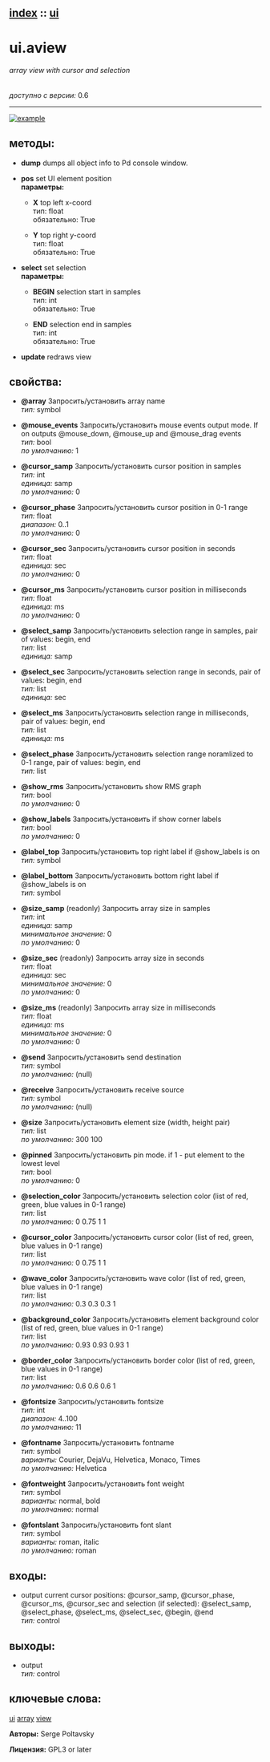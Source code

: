 [index](index.html) :: [ui](category_ui.html)
---

# ui.aview

###### array view with cursor and selection

*доступно с версии:* 0.6

---




[![example](../examples/img/ui.aview.jpg)](../examples/pd/ui.aview.pd)





## методы:

* **dump**
dumps all object info to Pd console window.<br>

* **pos**
set UI element position<br>
  __параметры:__
  - **X** top left x-coord<br>
    тип: float <br>
    обязательно: True <br>

  - **Y** top right y-coord<br>
    тип: float <br>
    обязательно: True <br>

* **select**
set selection<br>
  __параметры:__
  - **BEGIN** selection start in samples<br>
    тип: int <br>
    обязательно: True <br>

  - **END** selection end in samples<br>
    тип: int <br>
    обязательно: True <br>

* **update**
redraws view<br>




## свойства:

* **@array** 
Запросить/установить array name<br>
_тип:_ symbol<br>

* **@mouse_events** 
Запросить/установить mouse events output mode. If on outputs @mouse_down, @mouse_up and @mouse_drag
events<br>
_тип:_ bool<br>
_по умолчанию:_ 1<br>

* **@cursor_samp** 
Запросить/установить cursor position in samples<br>
_тип:_ int<br>
_единица:_ samp<br>
_по умолчанию:_ 0<br>

* **@cursor_phase** 
Запросить/установить cursor position in 0-1 range<br>
_тип:_ float<br>
_диапазон:_ 0..1<br>
_по умолчанию:_ 0<br>

* **@cursor_sec** 
Запросить/установить cursor position in seconds<br>
_тип:_ float<br>
_единица:_ sec<br>
_по умолчанию:_ 0<br>

* **@cursor_ms** 
Запросить/установить cursor position in milliseconds<br>
_тип:_ float<br>
_единица:_ ms<br>
_по умолчанию:_ 0<br>

* **@select_samp** 
Запросить/установить selection range in samples, pair of values: begin, end<br>
_тип:_ list<br>
_единица:_ samp<br>

* **@select_sec** 
Запросить/установить selection range in seconds, pair of values: begin, end<br>
_тип:_ list<br>
_единица:_ sec<br>

* **@select_ms** 
Запросить/установить selection range in milliseconds, pair of values: begin, end<br>
_тип:_ list<br>
_единица:_ ms<br>

* **@select_phase** 
Запросить/установить selection range noramlized to 0-1 range, pair of values: begin, end<br>
_тип:_ list<br>

* **@show_rms** 
Запросить/установить show RMS graph<br>
_тип:_ bool<br>
_по умолчанию:_ 0<br>

* **@show_labels** 
Запросить/установить if show corner labels<br>
_тип:_ bool<br>
_по умолчанию:_ 0<br>

* **@label_top** 
Запросить/установить top right label if @show_labels is on<br>
_тип:_ symbol<br>

* **@label_bottom** 
Запросить/установить bottom right label if @show_labels is on<br>
_тип:_ symbol<br>

* **@size_samp** (readonly)
Запросить array size in samples<br>
_тип:_ int<br>
_единица:_ samp<br>
_минимальное значение:_ 0<br>
_по умолчанию:_ 0<br>

* **@size_sec** (readonly)
Запросить array size in seconds<br>
_тип:_ float<br>
_единица:_ sec<br>
_минимальное значение:_ 0<br>
_по умолчанию:_ 0<br>

* **@size_ms** (readonly)
Запросить array size in milliseconds<br>
_тип:_ float<br>
_единица:_ ms<br>
_минимальное значение:_ 0<br>
_по умолчанию:_ 0<br>

* **@send** 
Запросить/установить send destination<br>
_тип:_ symbol<br>
_по умолчанию:_ (null)<br>

* **@receive** 
Запросить/установить receive source<br>
_тип:_ symbol<br>
_по умолчанию:_ (null)<br>

* **@size** 
Запросить/установить element size (width, height pair)<br>
_тип:_ list<br>
_по умолчанию:_ 300 100<br>

* **@pinned** 
Запросить/установить pin mode. if 1 - put element to the lowest level<br>
_тип:_ bool<br>
_по умолчанию:_ 0<br>

* **@selection_color** 
Запросить/установить selection color (list of red, green, blue values in 0-1 range)<br>
_тип:_ list<br>
_по умолчанию:_ 0 0.75 1 1<br>

* **@cursor_color** 
Запросить/установить cursor color (list of red, green, blue values in 0-1 range)<br>
_тип:_ list<br>
_по умолчанию:_ 0 0.75 1 1<br>

* **@wave_color** 
Запросить/установить wave color (list of red, green, blue values in 0-1 range)<br>
_тип:_ list<br>
_по умолчанию:_ 0.3 0.3 0.3 1<br>

* **@background_color** 
Запросить/установить element background color (list of red, green, blue values in 0-1 range)<br>
_тип:_ list<br>
_по умолчанию:_ 0.93 0.93 0.93 1<br>

* **@border_color** 
Запросить/установить border color (list of red, green, blue values in 0-1 range)<br>
_тип:_ list<br>
_по умолчанию:_ 0.6 0.6 0.6 1<br>

* **@fontsize** 
Запросить/установить fontsize<br>
_тип:_ int<br>
_диапазон:_ 4..100<br>
_по умолчанию:_ 11<br>

* **@fontname** 
Запросить/установить fontname<br>
_тип:_ symbol<br>
_варианты:_ Courier, DejaVu, Helvetica, Monaco, Times<br>
_по умолчанию:_ Helvetica<br>

* **@fontweight** 
Запросить/установить font weight<br>
_тип:_ symbol<br>
_варианты:_ normal, bold<br>
_по умолчанию:_ normal<br>

* **@fontslant** 
Запросить/установить font slant<br>
_тип:_ symbol<br>
_варианты:_ roman, italic<br>
_по умолчанию:_ roman<br>



## входы:

* output current cursor positions: @cursor_samp, @cursor_phase, @cursor_ms, @cursor_sec and selection (if selected): @select_samp, @select_phase, @select_ms, @select_sec, @begin, @end<br>
_тип:_ control



## выходы:

* output<br>
_тип:_ control



## ключевые слова:

[ui](keywords/ui.html)
[array](keywords/array.html)
[view](keywords/view.html)






**Авторы:** Serge Poltavsky




**Лицензия:** GPL3 or later





